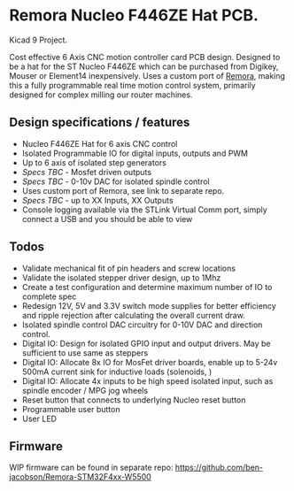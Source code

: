 # Remora Nucleo F446ZE Hat PCB.
Kicad 9 Project. 

Cost effective 6 Axis CNC motion controller card PCB design. Designed to be a hat for the ST Nucleo F446ZE which can be purchased from Digikey, Mouser or Element14 inexpensively. Uses a custom port of [Remora](https://github.com/scottalford75/Remora), making this a fully programmable real time motion control system, primarily designed for complex milling our router machines.

## Design specifications / features
- Nucleo F446ZE Hat for 6 axis CNC control
- Isolated Programmable IO for digital inputs, outputs and PWM
- Up to 6 axis of isolated step generators
- *Specs TBC* - Mosfet driven outputs
- *Specs TBC* - 0-10v DAC for isolated spindle control
- Uses custom port of Remora, see link to separate repo. 
- *Specs TBC* - up to XX Inputs, XX Outputs
- Console logging available via the STLink Virtual Comm port, simply connect a USB and you should be able to view

## Todos
- Validate mechanical fit of pin headers and screw locations
- Validate the isolated stepper driver design, up to 1Mhz
- Create a test configuration and determine maximum number of IO to complete spec
- Redesign 12V, 5V and 3.3V switch mode supplies for better efficiency and ripple rejection after calculating the overall current draw.
- Isolated spindle control DAC circuitry for 0-10V DAC and direction control.
- Digital IO: Design for isolated GPIO input and output drivers. May be sufficient to use same as steppers
- Digital IO: Allocate 8x IO for MosFet driver boards, enable up to 5-24v 500mA current sink for inductive loads (solenoids, )
- Digital IO: Allocate 4x inputs to be high speed isolated input, such as spindle encoder / MPG jog wheels
- Reset button that connects to underlying Nucleo reset button
- Programmable user button
- User LED

## Firmware
WIP firmware can be found in separate repo: https://github.com/ben-jacobson/Remora-STM32F4xx-W5500

